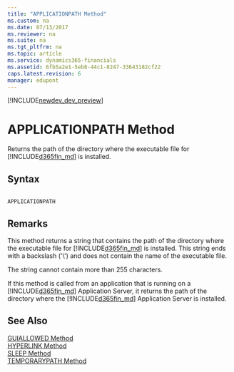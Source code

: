 ```yaml
---
title: "APPLICATIONPATH Method"
ms.custom: na
ms.date: 07/13/2017
ms.reviewer: na
ms.suite: na
ms.tgt_pltfrm: na
ms.topic: article
ms.service: dynamics365-financials
ms.assetid: 6fb5a2e1-5eb8-44c1-8247-33643182cf22
caps.latest.revision: 6
manager: edupont
---
```


[!INCLUDE[newdev_dev_preview](../includes/newdev_dev_preview.md)]

# APPLICATIONPATH Method
Returns the path of the directory where the executable file for [!INCLUDE[d365fin_md](../includes/d365fin_md.md)] is installed.  

## Syntax  

```  

APPLICATIONPATH  
```  

## Remarks  
 This method returns a string that contains the path of the directory where the executable file for [!INCLUDE[d365fin_md](../includes/d365fin_md.md)] is installed. This string ends with a backslash \('\\'\) and does not contain the name of the executable file.  

 The string cannot contain more than 255 characters.  

 If this method is called from an application that is running on a [!INCLUDE[d365fin_md](../includes/d365fin_md.md)] Application Server, it returns the path of the directory where the [!INCLUDE[d365fin_md](../includes/d365fin_md.md)] Application Server is installed.  

## See Also  
 [GUIALLOWED Method](devenv-GUIALLOWED-Method.md)   
 [HYPERLINK Method](devenv-HYPERLINK-Method.md)   
 [SLEEP Method](devenv-SLEEP-Method.md)   
 [TEMPORARYPATH Method](devenv-TEMPORARYPATH-Method.md)
